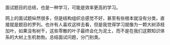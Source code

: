 面试题目的总结，也是一种学习，可能是效率更高的学习。

网上的面试题纵然很多，但是结构组织总感觉不好，甚至有些根本就没有分类，直接就是题目的罗列。也许有人喜欢这样去看，但是我觉得学习就像为一颗大树添枝加叶，如果没有树干，这些零散的叶子最终会化为泥土，而不是在我们这颗知识体系的大树上生机勃勃。总结面试问题，分门别类。
